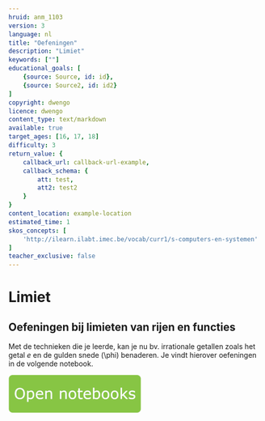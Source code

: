 ```yaml
---
hruid: anm_1103
version: 3
language: nl
title: "Oefeningen"
description: "Limiet"
keywords: [""]
educational_goals: [
    {source: Source, id: id}, 
    {source: Source2, id: id2}
]
copyright: dwengo
licence: dwengo
content_type: text/markdown
available: true
target_ages: [16, 17, 18]
difficulty: 3
return_value: {
    callback_url: callback-url-example,
    callback_schema: {
        att: test,
        att2: test2
    }
}
content_location: example-location
estimated_time: 1
skos_concepts: [
    'http://ilearn.ilabt.imec.be/vocab/curr1/s-computers-en-systemen'
]
teacher_exclusive: false
---
```


# Limiet

## Oefeningen bij limieten van rijen en functies
Met de technieken die je leerde, kan je nu bv. irrationale getallen zoals het getal *e* en de gulden snede \(\phi\) benaderen. Je vindt hierover oefeningen in de volgende notebook.

[![](embed/Knop.png "Knop")](https://kiks.ilabt.imec.be/jupyterhub/?id=6519 "Limiet van rij of functie")
